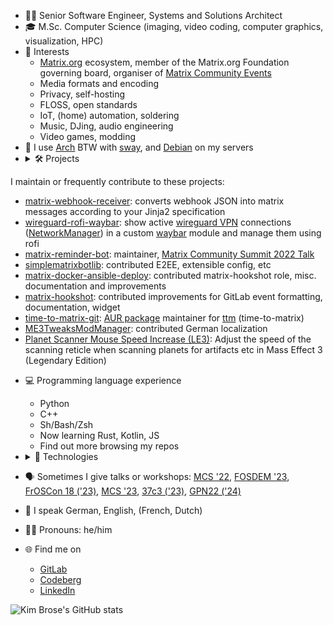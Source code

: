 - ‍🧑‍💻 Senior Software Engineer, Systems and Solutions Architect
- 🎓 M.Sc. Computer Science (imaging, video coding, computer graphics, visualization, HPC)
- 🤔 Interests
  - [Matrix.org](https://matrix.org) ecosystem, member of the Matrix.org Foundation governing board, organiser of [Matrix Community Events](https://matrix.to/#/#community-events:matrix.org)
  - Media formats and encoding
  - Privacy, self-hosting
  - FLOSS, open standards
  - IoT, (home) automation, soldering
  - Music, DJing, audio engineering
  - Video games, modding
- 🐧 I use [Arch](https://archlinux.org) BTW with [sway](https://swaywm.org), and [Debian](https://www.debian.org) on my servers
- <details><summary>🛠 Projects</summary>

I maintain or frequently contribute to these projects:
  - [matrix-webhook-receiver](https://github.com/HarHarLinks/matrix-webhook-receiver): converts webhook JSON into matrix messages according to your Jinja2 specification
  - [wireguard-rofi-waybar](https://github.com/HarHarLinks/wireguard-rofi-waybar): show active [wireguard VPN](https://www.wireguard.com) connections ([NetworkManager](https://wiki.gnome.org/Projects/NetworkManager)) in a custom [waybar](https://github.com/Alexays/Waybar) module and manage them using rofi
  - [matrix-reminder-bot](https://github.com/anoadragon453/matrix-reminder-bot/): maintainer, [Matrix Community Summit 2022 Talk](https://cfp.summit2022.matrixmeetup.de/matrix-summit-conference-2022/talk/WTWWZ8/)
  - [simplematrixbotlib](https://codeberg.org/imbev/simplematrixbotlib/): contributed E2EE, extensible config, etc
  - [matrix-docker-ansible-deploy](https://github.com/spantaleev/matrix-docker-ansible-deploy): contributed matrix-hookshot role, misc. documentation and improvements
  - [matrix-hookshot](https://github.com/matrix-org/matrix-hookshot): contributed improvements for GitLab event formatting, documentation, widget
  - [time-to-matrix-git](https://aur.archlinux.org/packages/time-to-matrix-git): [AUR package](https://aur.archlinux.org) maintainer for [ttm](https://gitlab.com/etke.cc/ttm) (time-to-matrix)
  - [ME3TweaksModManager](https://github.com/ME3Tweaks/ME3TweaksModManager): contributed German localization
  - [Planet Scanner Mouse Speed Increase (LE3)](https://www.nexusmods.com/masseffectlegendaryedition/mods/747): Adjust the speed of the scanning reticle when scanning planets for artifacts etc in Mass Effect 3 (Legendary Edition)
  </details>

- 💻 Programming language experience
  - Python
  - C++
  - Sh/Bash/Zsh
  - Now learning Rust, Kotlin, JS
  - Find out more browsing my repos
- <details><summary>🧰 Technologies</summary>

  - Docker
  - Ansible
  - Kubernetes, Helm
  - Prometheus + Grafana
  - CI/CD
  - [Arduino](https://www.arduino.cc), [ESP8266](https://espressif.com/en/products/modules/esp8266), [Tasmota](https://github.com/arendst/tasmota)
  - [Home Assistant](https://www.home-assistant.io), MQTT
  - [Django](https://www.djangoproject.com), [Flask](https://flask.palletsprojects.com/en/2.2.x/), [FastAPI](https://fastapi.tiangolo.com)
  - REST, Webhooks
  - PyTorch, Torch-TensorRT, TensorFlow, SOL
  </details>
- 🗣️ Sometimes I give talks or workshops: [MCS '22](https://cfp.summit2022.matrixmeetup.de/matrix-summit-conference-2022/speaker/N9HLPK/), [FOSDEM '23](https://archive.fosdem.org/2023/schedule/event/widgets_sovereign_workplace_german_public_sector/), [FrOSCon 18 ('23)](https://programm.froscon.org/2023/speakers/1858.html), [MCS '23](https://summit2023.matrixmeetup.de/conference/speaker/EPXBEW/), [37c3 ('23)](https://events.ccc.de/congress/2023/hub/en/assembly/matrix/), [GPN22 ('24)](https://cfp.gulas.ch/gpn22/speaker/3CSDJA/)
- 💬 I speak German, English, (French, Dutch)
- 🧔‍♂️ Pronouns: he/him
- 🌐 Find me on
  - [GitLab](https://gitlab.com/HarHarLinks)
  - [Codeberg](https://codeberg.org/HarHarLinks)
  - [LinkedIn](https://www.linkedin.com/in/kim-sebastian-brose/)

![Kim Brose's GitHub stats](https://github-readme-stats.vercel.app/api?username=HarHarLinks&show_icons=true&count_private=true)
